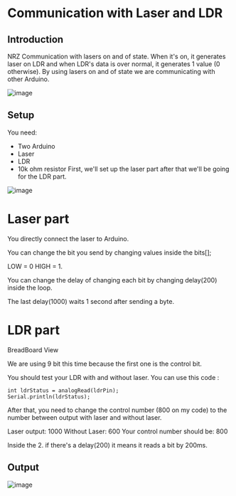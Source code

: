 # Communication with Laser and LDR 

## Introduction

NRZ Communication with lasers on and of state. When it's on, it generates laser on LDR and when LDR's data is over normal, it generates 1 value (0 otherwise). By using lasers on and of state we are communicating with other Arduino. 

![image](https://user-images.githubusercontent.com/18538179/120644645-3e005800-c480-11eb-898a-ae1327c44e67.png)


## Setup
You need: 
- Two Arduino
- Laser
- LDR
- 10k ohm resistor
First, we'll set up the laser part after that we'll be going for the LDR part.

![image](https://user-images.githubusercontent.com/18538179/120644542-20cb8980-c480-11eb-932d-17cd607fc08c.png)

# Laser part

You directly connect the laser to Arduino.

You can change the bit you send by changing values inside the bits[];

LOW = 0 HIGH = 1.

You can change the delay of changing each bit by changing delay(200) inside the loop.

The last delay(1000) waits 1 second after sending a byte.

# LDR part




BreadBoard View

We are using 9 bit this time because the first one is the control bit.

You should test your LDR with and without laser. You can use this code : 
```
int ldrStatus = analogRead(ldrPin);
Serial.println(ldrStatus);
```
After that, you need to change the control number (800 on my code) to the number between output with laser and without laser.

Laser output: 1000
Without Laser: 600
Your control number should be: 800

Inside the 2. if there's a delay(200) it means it reads a bit by 200ms.

## Output
![image](https://user-images.githubusercontent.com/18538179/120645765-781e2980-c481-11eb-93c9-fef2e6fa9ca8.png)


